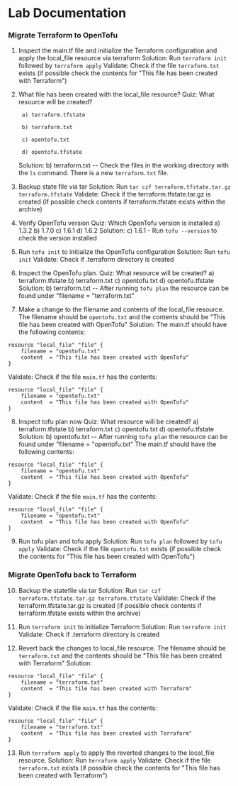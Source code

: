 # Lab Documentation

### Migrate Terraform to OpenTofu

1. Inspect the main.tf file and initialize the Terraform configuration and apply the local_file resource via terraform
    Solution: Run `terraform init` followed by `terraform apply`
    Validate: Check if the file `terraform.txt` exists (if possible check the contents for "This file has been created with Terraform")


2. What file has been created with the local_file resource?
    Quiz: What resource will be created?

        a) terraform.tfstate
    
        b) terraform.txt
    
        c) opentofu.txt
    
        d) opentofu.tfstate
    Solution: b) terraform.txt -- Check the files in the working directory with the `ls` command. There is a new `terraform.txt` file.


3. Backup state file via tar
    Solution: Run `tar czf terraform.tfstate.tar.gz terraform.tfstate`
    Validate: Check if the terraform.tfstate.tar.gz is created (if possible check contents if terraform.tfstate exists within the archive)


4. Verify OpenTofu version
    Quiz: Which OpenTofu version is installed
        a) 1.3.2
        b) 1.7.0
        c) 1.6.1
        d) 1.6.2
    Solution: c) 1.6.1 - Run `tofu --version` to check the version installed


5. Run `tofu init` to initialize the OpenTofu configuration
    Solution: Run `tofu init`
    Validate: Check if .terraform directory is created


6. Inspect the OpenTofu plan. 
    Quiz: What resource will be created?
        a) terraform.tfstate
        b) terraform.txt
        c) opentofu.txt
        d) opentofu.tfstate
    Solution: b) terraform.txt -- After running `tofu plan` the resource can be found under "filename = "terraform.txt"


7. Make a change to the filename and contents of the local_file resource.
    The filename should be `opentofu.txt` and the contents should be "This file has been created with OpenTofu"
    Solution: 
    The main.tf should have the following contents:

```
resource "local_file" "file" {
    filename = "opentofu.txt"
    content  = "This file has been created with OpenTofu"
}
```

Validate: Check if the file `main.tf` has the contents:

```
resource "local_file" "file" {
    filename = "opentofu.txt"
    content  = "This file has been created with OpenTofu"
}
```


8. Inspect tofu plan now
    Quiz: What resource will be created?
        a) terraform.tfstate
        b) terraform.txt
        c) opentofu.txt
        d) opentofu.tfstate
    Solution: b) opentofu.txt -- After running `tofu plan` the resource can be found under "filename = "opentofu.txt"
        The main.tf should have the following contents:

```
resource "local_file" "file" {
    filename = "opentofu.txt"
    content  = "This file has been created with OpenTofu"
}
```

Validate: Check if the file `main.tf` has the contents:

```
resource "local_file" "file" {
    filename = "opentofu.txt"
    content  = "This file has been created with OpenTofu"
}
```


9. Run tofu plan and tofu apply
    Solution: Run `tofu plan` followed by `tofu apply`
    Validate: Check if the file `opentofu.txt` exists (if possible check the contents for "This file has been created with OpenTofu")

### Migrate OpenTofu back to Terraform


10. Backup the statefile via tar
    Solution: Run `tar czf terraform.tfstate.tar.gz terraform.tfstate`
    Validate: Check if the terraform.tfstate.tar.gz is created (if possible check contents if terraform.tfstate exists within the archive)


11. Run `terraform init` to initialize Terraform
    Solution: Run `terraform init`
    Validate: Check if .terraform directory is created


12. Revert back the changes to local_file resource.
        The filename should be `terraform.txt` and the contents should be "This file has been created with Terraform"
    Solution: 
```
resource "local_file" "file" {
    filename = "terraform.txt"
    content  = "This file has been created with Terraform"
}
```

Validate: Check if the file `main.tf` has the contents:

```
resource "local_file" "file" {
    filename = "terraform.txt"
    content  = "This file has been created with Terraform"
}
```


13. Run `terraform apply` to apply the reverted changes to the local_file resource.
    Solution: Run `terraform apply`
    Validate: Check if the file `terraform.txt` exists (if possible check the contents for "This file has been created with Terraform")
